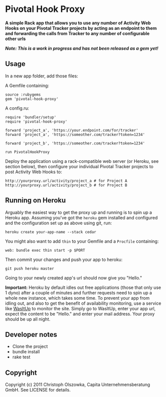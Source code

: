 # Pivotal Hook Proxy

**A simple Rack app that allows you to use any number of Activity Web Hooks on your Pivotal Tracker projects by acting as an endpoint to them and forwarding the calls from Tracker to any number of configurable other urls**

***Note: This is a work in progress and has not been released as a gem yet!***

## Usage

In a new app folder, add those files:

A Gemfile containing:

    source :rubygems
    gem 'pivotal-hook-proxy'

A config.ru:

    require 'bundler/setup'
    require 'pivotal-hook-proxy'

    forward 'project_a', 'https://your.endpoint.com/for/tracker'
    forward 'project_a', 'https://someother.com/tracker?token=1234'

    forward 'project_b', 'https://someother.com/tracker?token=1234'    

    run PivotalHookProxy

Deploy the application using a rack-compatible web server (or Heroku, see section below), then configure your individual Pivotal Tracker projects to post Activity Web Hooks to:

    http://yourproxy.url/activity/project_a # for Project A
    http://yourproxy.url/activity/project_b # for Project B

## Running on Heroku

Arguably the easiest way to get the proxy up and running is to spin up a Heroku app.
Assuming you've got the `heroku` gem installed and configured and the configuration
set up as above using git, run:

    heroku create your-app-name --stack cedar

You might also want to add `thin` to your Gemfile and a `Procfile` containing:

    web: bundle exec thin start -p $PORT

Then commit your changes and push your app to heroku:

    git push heroku master

Going to your newly created app's url should now give you "Hello."

**Important:** Heroku by default idles out free applications (those that only use 1 dyno)
after a couple of minutes and further requests need to spin up a whole new instance, which
takes some time. To prevent your app from idling out, and also to get the benefit of availability monitoring, use a service like [WasItUp](http://wasitup.com/) to monitor
the site. Simply go to WasItUp, enter your app url, expect the content to be "Hello." and
enter your mail address. Your proxy should be up all night.

## Developer notes

  * Clone the project
  * bundle install
  * rake test

## Copyright

Copyright (c) 2011 Christoph Olszowka, Capita Unternehmensberatung GmbH. See LICENSE for details.